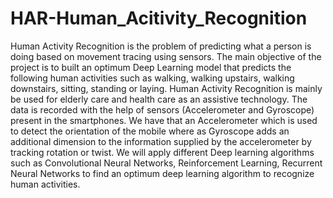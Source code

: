 # HAR-Human_Acitivity_Recognition
Human Activity Recognition is the problem of predicting what a person is doing based on movement tracing using sensors. The main objective of the project is to built an optimum Deep Learning model that predicts the following human activities such as walking, walking upstairs, walking downstairs, sitting, standing or laying.
Human Activity Recognition is mainly be used for elderly care and health care as an assistive technology. The data is recorded with the help of sensors (Accelerometer and Gyroscope) present in the smartphones. We have that an Accelerometer which is used to detect the orientation of the mobile where as Gyroscope adds an additional dimension to the information supplied by the accelerometer by tracking rotation or twist.
We will apply different Deep learning algorithms such as Convolutional Neural Networks, Reinforcement Learning, Recurrent Neural Networks to find an optimum deep learning algorithm to recognize human activities.

